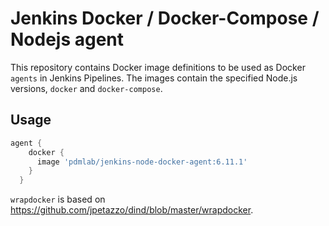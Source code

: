 # Jenkins Docker / Docker-Compose / Nodejs agent

This repository contains Docker image definitions to be used as Docker `agents` in Jenkins Pipelines.
The images contain the specified Node.js versions, `docker` and `docker-compose`.

## Usage

```groovy
agent {
    docker {
      image 'pdmlab/jenkins-node-docker-agent:6.11.1'
    }
  }
```

`wrapdocker` is based on https://github.com/jpetazzo/dind/blob/master/wrapdocker.
